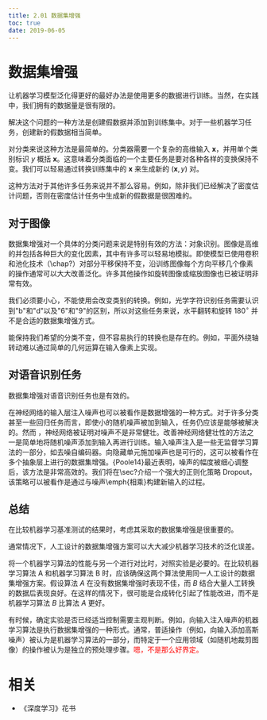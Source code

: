 ```yaml
---
title: 2.01 数据集增强
toc: true
date: 2019-06-05
---
```


# 数据集增强

让机器学习模型泛化得更好的最好办法是使用更多的数据进行训练。当然，在实践中，我们拥有的数据量是很有限的。


解决这个问题的一种方法是创建假数据并添加到训练集中。对于一些机器学习任务，创建新的假数据相当简单。

对分类来说这种方法是最简单的。分类器需要一个复杂的高维输入 $\boldsymbol x$，并用单个类别标识 $y$ 概括 $\boldsymbol x$。这意味着分类面临的一个主要任务是要对各种各样的变换保持不变。我们可以轻易通过转换训练集中的 $\boldsymbol x$ 来生成新的 $(\boldsymbol x, y)$ 对。

这种方法对于其他许多任务来说并不那么容易。例如，除非我们已经解决了密度估计问题，否则在密度估计任务中生成新的假数据是很困难的。

## 对于图像

数据集增强对一个具体的分类问题来说是特别有效的方法：对象识别。图像是高维的并包括各种巨大的变化因素，其中有许多可以轻易地模拟。即使模型已使用卷积和池化技术（\chap?）对部分平移保持不变，沿训练图像每个方向平移几个像素的操作通常可以大大改善泛化。许多其他操作如旋转图像或缩放图像也已被证明非常有效。

我们必须要小心，不能使用会改变类别的转换。例如，光学字符识别任务需要认识到"b"和"d"以及"6"和"9"的区别，所以对这些任务来说，水平翻转和旋转 $180^{\circ}$ 并不是合适的数据集增强方式。


能保持我们希望的分类不变，但不容易执行的转换也是存在的。例如，平面外绕轴转动难以通过简单的几何运算在输入像素上实现。

## 对语音识别任务

数据集增强对语音识别任务也是有效的。

在神经网络的输入层注入噪声也可以被看作是数据增强的一种方式。对于许多分类甚至一些回归任务而言，即使小的随机噪声被加到输入，任务仍应该是能够被解决的。然而 ，神经网络被证明对噪声不是非常健壮。改善神经网络健壮性的方法之一是简单地将随机噪声添加到输入再进行训练。输入噪声注入是一些无监督学习算法的一部分，如去噪自编码器。向隐藏单元施加噪声也是可行的，这可以被看作在多个抽象层上进行的数据集增强。{Poole14}最近表明，噪声的幅度被细心调整后，该方法是非常高效的。我们将在\sec?介绍一个强大的正则化策略 Dropout，该策略可以被看作是通过与噪声\emph{相乘}构建新输入的过程。

## 总结

在比较机器学习基准测试的结果时，考虑其采取的数据集增强是很重要的。

通常情况下，人工设计的数据集增强方案可以大大减少机器学习技术的泛化误差。

将一个机器学习算法的性能与另一个进行对比时，对照实验是必要的。在比较机器学习算法 A 和机器学习算法 B 时，应该确保这两个算法使用同一人工设计的数据集增强方案。假设算法 $A$ 在没有数据集增强时表现不佳，而 $B$ 结合大量人工转换的数据后表现良好。在这样的情况下，很可能是合成转化引起了性能改进，而不是机器学习算法 $B$ 比算法 $A$ 更好。

有时候，确定实验是否已经适当控制需要主观判断。例如，向输入注入噪声的机器学习算法是执行数据集增强的一种形式。通常，普适操作（例如，向输入添加高斯噪声）被认为是机器学习算法的一部分，而特定于一个应用领域（如随机地裁剪图像）的操作被认为是独立的预处理步骤。<span style="color:red;">嗯，不是那么好界定。</span>


# 相关

- 《深度学习》花书

